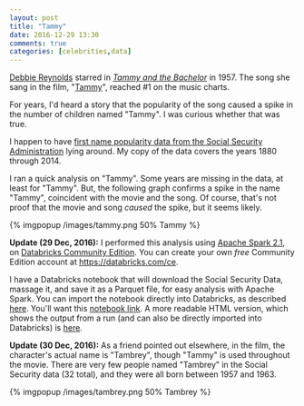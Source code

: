 ```yaml
---
layout: post
title: "Tammy"
date: 2016-12-29 13:30
comments: true
categories: [celebrities,data]
---
```


[Debbie Reynolds][] starred in
[_Tammy and the Bachelor_][] in 1957. The song she
sang in the film, "[Tammy][]", reached #1 on the music charts.

For years, I'd heard a story that the popularity of the song caused a spike in
the number of children named "Tammy". I was curious whether that was true.

<!-- more -->

I happen to have 
[first name popularity data from the Social Security Administration](https://www.ssa.gov/OACT/babynames/limits.html)
lying around. My copy of the data covers the years 1880 through 2014.

I ran a quick analysis on "Tammy". Some years are missing in the data, at least
for "Tammy". But, the following graph confirms a spike in the name "Tammy",
coincident with the movie and the song. Of course, that's not proof that the
movie and song *caused* the spike, but it seems likely.

{% imgpopup /images/tammy.png 50% Tammy %}

**Update (29 Dec, 2016):** I performed this analysis using
[Apache Spark 2.1](https://spark.apache.org), on
[Databricks Community Edition](https://community.cloud.databricks.com/).
You can create your own _free_ Community Edition account at
<https://databricks.com/ce>.

I have a Databricks notebook that will download the Social Security Data,
massage it, and save it as a Parquet file, for easy analysis with Apache
Spark. You can import the notebook directly into Databricks,
as described [here](https://docs.databricks.com/user-guide/notebooks/index.html#importing-notebooks). You'll want this
[notebook link](/attachments/2016-12-29/SSA-Names-ETL.scala).
A more readable HTML version, which shows the output from a run
(and can also be directly imported into Databricks) is
[here](/attachments/2016-12-29/SSA-Names-ETL.html).

**Update (30 Dec, 2016):** As a friend pointed out elsewhere, in the film,
the character's actual name is "Tambrey", though "Tammy" is used throughout
the movie. There are very few people named "Tambrey" in the Social Security
data (32 total), and they were all born between 1957 and 1963.

{% imgpopup /images/tambrey.png 50% Tambrey %}

[Debbie Reynolds]: https://en.wikipedia.org/wiki/Debbie_Reynolds
[_Tammy and the Bachelor_]: http://www.imdb.com/title/tt0051051/
[Tammy]: https://en.wikipedia.org/wiki/Tammy_(song)
